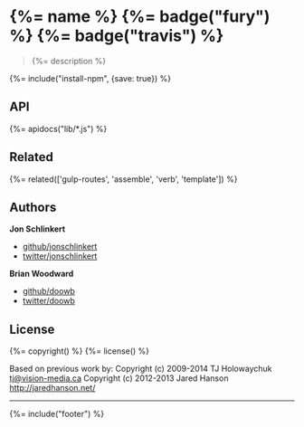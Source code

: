 # {%= name %} {%= badge("fury") %} {%= badge("travis") %}

> {%= description %}

{%= include("install-npm", {save: true}) %}

## API
{%= apidocs("lib/*.js") %}

## Related
{%= related(['gulp-routes', 'assemble', 'verb', 'template']) %}

## Authors
 
**Jon Schlinkert**
 
+ [github/jonschlinkert](https://github.com/jonschlinkert)
+ [twitter/jonschlinkert](http://twitter.com/jonschlinkert) 
 
**Brian Woodward**
 
+ [github/doowb](https://github.com/doowb)
+ [twitter/doowb](http://twitter.com/doowb) 


## License
{%= copyright() %}
{%= license() %}

Based on previous work by:
Copyright (c) 2009-2014 TJ Holowaychuk <tj@vision-media.ca>
Copyright (c) 2012-2013 Jared Hanson <http://jaredhanson.net/>

***

{%= include("footer") %}
